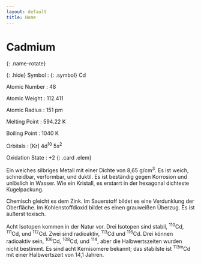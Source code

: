 ```yaml
---
layout: default
title: Home
---
```


<h1>
<div style="">Cadmium</div>
<div style="display:none">Cadmiu</div>
<div style="display:none">Kadmiyu</div>
<div style="display:none">كادميوم</div>
<div style="display:none">Кадми</div>
<div style="display:none">Cadmiwm</div>
<div style="display:none">Кадмий</div>
<div style="display:none">कैडमियम</div>
<div style="display:none">ကတ်မီယမ်</div>
<div style="display:none">کادمیم</div>
<div style="display:none">Kaadmium</div>
<div style="display:none">Cadmio</div>
<div style="display:none">કેડમિયમ</div>
<div style="display:none">കാഡ്മിയം</div>
<div style="display:none">Κάδμιο</div>
<div style="display:none">Kadmín</div>
<div style="display:none">Kadm</div>
<div style="display:none">კადმიუმი</div>
<div style="display:none">Kadmij</div>
<div style="display:none">Kadmijs</div>
<div style="display:none">Cađimi</div>
<div style="display:none">鎘</div>
<div style="display:none">Caidmiam</div>
<div style="display:none">Kadmiumi</div>
<div style="display:none">カドミウム</div>
<div style="display:none">ཁེ་ཌི་ནིམ།</div>
<div style="display:none">Kadmij</div>
<div style="display:none">קדמיום</div>
<div style="display:none">Kadmium</div>
<div style="display:none">Կադմիում</div>
<div style="display:none">Кадмій</div>
<div style="display:none">காட்மியம்</div>
<div style="display:none">Kadmii</div>
<div style="display:none">Kadmis</div>
<div style="display:none">카드뮴</div>

</h1>
{: .name-rotate} 

{: .hide} Symbol
: {: .symbol} Cd

Atomic Number
: 48

Atomic Weight
: 112.411

Atomic Radius
: <span>151 pm</span>

Melting Point
: <span>594.22 K</span>

Boiling Point
: <span>1040 K</span>

Orbitals
: <span>\[Kr\] 4d<sup>10</sup> 5s<sup>2</sup></span>

Oxidation State
: +2
{: .card .elem}

Ein weiches silbriges Metall mit einer Dichte von 8,65 g/cm<sup>3</sup>. Es ist weich, schneidbar, verformbar, und duktil. Es ist beständig gegen Korrosion und unlöslich in Wasser. Wie ein Kristall, es erstarrt in der hexagonal dichteste Kugelpackung.

Chemisch gleicht es dem Zink. Im Sauerstoff bildet es eine Verdunklung der Oberfläche. Im Kohlenstoffdioxid bildet es einen grauweißen Überzug. Es ist äußerst toxisch.

Acht Isotopen kommen in der Natur vor. Drei Isotopen sind stabil, <sup>110</sup>Cd, <sup>111</sup>Cd, und <sup>112</sup>Cd. Zwei sind radioaktiv, <sup>113</sup>Cd und <sup>116</sup>Cd. Drei können radioaktiv sein, <sup>106</sup>Cd, <sup>108</sup>Cd, und <sup>114</sup>, aber die Halbwertszeiten wurden nicht bestimmt. Es sind acht Kernisomere bekannt; das stabilste ist <sup>113m</sup>Cd mit einer Halbwertszeit von 14,1 Jahren.

<script>
	(function($) {
		$.fn.extend({
			rotaterator: function(options) {
				var defaults = {
					fadeSpeed: 500,
					pauseSpeed: 100,
					child:null
				};
				
				var options = $.extend(defaults, options);
				
				return this.each(function() {
					var o = options;
					var obj = $(this);                
					var items = $(obj.children(), obj);
					items.each(function() {
						$(this).hide();
					});
					if (!o.child) {
						var next = $(obj).children(':first');
					}
					else{
						var next = o.child;
					}
					
					$(next).fadeIn(o.fadeSpeed, function() {
						$(next).delay(o.pauseSpeed).fadeOut(o.fadeSpeed, function() {
							var next = $(this).next();
							
							if (next.length == 0) {
								next = $(obj).children(':first');
							}
							$(obj).rotaterator({child : next, fadeSpeed : o.fadeSpeed, pauseSpeed : o.pauseSpeed});
						})
					});
				});
			}
		});
	})(jQuery);
	
	$(document).ready(function() {
		$('.name-rotate').rotaterator({fadeSpeed:500, pauseSpeed:1000});
		$('.name-rotate').removeClass('hidden');
	});
</script>